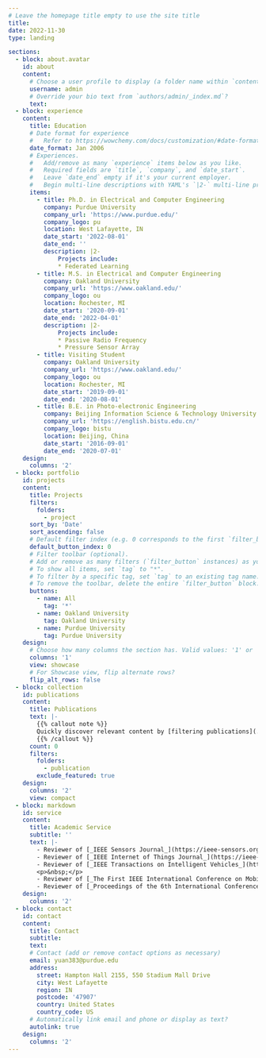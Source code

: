 ```yaml
---
# Leave the homepage title empty to use the site title
title:
date: 2022-11-30
type: landing

sections:
  - block: about.avatar
    id: about
    content:
      # Choose a user profile to display (a folder name within `content/authors/`)
      username: admin
      # Override your bio text from `authors/admin/_index.md`?
      text:
  - block: experience
    content:
      title: Education
      # Date format for experience
      #   Refer to https://wowchemy.com/docs/customization/#date-format
      date_format: Jan 2006
      # Experiences.
      #   Add/remove as many `experience` items below as you like.
      #   Required fields are `title`, `company`, and `date_start`.
      #   Leave `date_end` empty if it's your current employer.
      #   Begin multi-line descriptions with YAML's `|2-` multi-line prefix.
      items:
        - title: Ph.D. in Electrical and Computer Engineering
          company: Purdue University
          company_url: 'https://www.purdue.edu/'
          company_logo: pu
          location: West Lafayette, IN
          date_start: '2022-08-01'
          date_end: ''
          description: |2-
              Projects include:
              * Federated Learning
        - title: M.S. in Electrical and Computer Engineering
          company: Oakland University
          company_url: 'https://www.oakland.edu/'
          company_logo: ou
          location: Rochester, MI
          date_start: '2020-09-01'
          date_end: '2022-04-01'
          description: |2-
              Projects include:
              * Passive Radio Frequency
              * Pressure Sensor Array
        - title: Visiting Student
          company: Oakland University
          company_url: 'https://www.oakland.edu/'
          company_logo: ou
          location: Rochester, MI
          date_start: '2019-09-01'
          date_end: '2020-08-01'
        - title: B.E. in Photo-electronic Engineering
          company: Beijing Information Science & Technology University
          company_url: 'https://english.bistu.edu.cn/'
          company_logo: bistu
          location: Beijing, China
          date_start: '2016-09-01'
          date_end: '2020-07-01'
    design:
      columns: '2'
  - block: portfolio
    id: projects
    content:
      title: Projects
      filters:
        folders:
          - project
      sort_by: 'Date'
      sort_ascending: false
      # Default filter index (e.g. 0 corresponds to the first `filter_button` instance below).
      default_button_index: 0
      # Filter toolbar (optional).
      # Add or remove as many filters (`filter_button` instances) as you like.
      # To show all items, set `tag` to "*".
      # To filter by a specific tag, set `tag` to an existing tag name.
      # To remove the toolbar, delete the entire `filter_button` block.
      buttons:
        - name: All
          tag: '*'
        - name: Oakland University
          tag: Oakland University
        - name: Purdue University
          tag: Purdue University
    design:
      # Choose how many columns the section has. Valid values: '1' or '2'.
      columns: '1'
      view: showcase
      # For Showcase view, flip alternate rows?
      flip_alt_rows: false
  - block: collection
    id: publications
    content:
      title: Publications
      text: |-
        {{% callout note %}}
        Quickly discover relevant content by [filtering publications](./publication/).
        {{% /callout %}}
      count: 0
      filters:
        folders:
          - publication
        exclude_featured: true
    design:
      columns: '2'
      view: compact
  - block: markdown
    id: service
    content:
      title: Academic Service
      subtitle: ''
      text: |-
        - Reviewer of [_IEEE Sensors Journal_](https://ieee-sensors.org/sensors-journal/)
        - Reviewer of [_IEEE Internet of Things Journal_](https://ieee-iotj.org/)
        - Reviewer of [_IEEE Transactions on Intelligent Vehicles_](https://ieee-itss.org/pub/t-iv/)
        <p>&nbsp;</p>
        - Reviewer of [_The First IEEE International Conference on Mobility: Operations, Services, and Technologies (MOST), 2023_](https://ieeemobility.org/)
        - Reviewer of [_Proceedings of the 6th International Conference on Computer Science and Application Engineering (CSAE), 2022_](https://dl.acm.org/conference/csae)
    design:
      columns: '2'
  - block: contact
    id: contact
    content:
      title: Contact
      subtitle:
      text: 
      # Contact (add or remove contact options as necessary)
      email: yuan383@purdue.edu
      address:
        street: Hampton Hall 2155, 550 Stadium Mall Drive
        city: West Lafayette
        region: IN
        postcode: '47907'
        country: United States
        country_code: US
      # Automatically link email and phone or display as text?
      autolink: true
    design:
      columns: '2'
---
```

